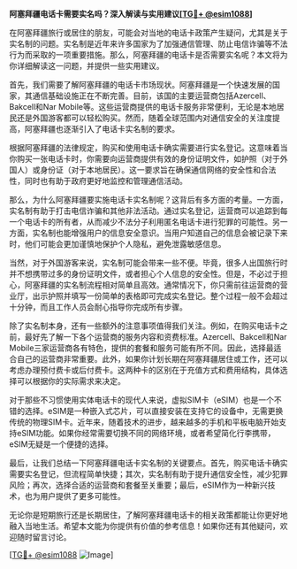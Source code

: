 **阿塞拜疆电话卡需要实名吗？深入解读与实用建议[[TG💪+ @esim1088](https://t.me/s/esim1088)]**

在阿塞拜疆旅行或居住的朋友，可能会对当地的电话卡政策产生疑问，尤其是关于实名制的问题。实名制是近年来许多国家为了加强通信管理、防止电信诈骗等不法行为而采取的一项重要措施。那么，阿塞拜疆的电话卡是否需要实名呢？本文将为你详细解读这一问题，并提供一些实用建议。

首先，我们需要了解阿塞拜疆的电话卡市场现状。阿塞拜疆是一个快速发展的国家，其通信基础设施正在不断完善。目前，该国的主要运营商包括Azercell、Bakcell和Nar Mobile等。这些运营商提供的电话卡服务非常便利，无论是本地居民还是外国游客都可以轻松购买。然而，随着全球范围内对通信安全的关注度提高，阿塞拜疆也逐渐引入了电话卡实名制的要求。

根据阿塞拜疆的法律规定，购买和使用电话卡确实需要进行实名登记。这意味着当你购买一张电话卡时，你需要向运营商提供有效的身份证明文件，如护照（对于外国人）或身份证（对于本地居民）。这一要求旨在确保通信网络的安全性和合法性，同时也有助于政府更好地监控和管理通信活动。

那么，为什么阿塞拜疆要实施电话卡实名制呢？这背后有多方面的考量。一方面，实名制有助于打击电信诈骗和其他非法活动。通过实名登记，运营商可以追踪到每一个电话卡的所有者，从而减少不法分子利用匿名电话卡进行犯罪的可能性。另一方面，实名制也能增强用户的信息安全意识。当用户知道自己的信息会被记录下来时，他们可能会更加谨慎地保护个人隐私，避免泄露敏感信息。

当然，对于外国游客来说，实名制可能会带来一些不便。毕竟，很多人出国旅行时并不想携带过多的身份证明文件，或者担心个人信息的安全性。但是，不必过于担心，阿塞拜疆的实名制流程相对简单且高效。通常情况下，你只需前往运营商的营业厅，出示护照并填写一份简单的表格即可完成实名登记。整个过程一般不会超过十分钟，而且工作人员会耐心指导你完成所有步骤。

除了实名制本身，还有一些额外的注意事项值得我们关注。例如，在购买电话卡之前，最好先了解一下各个运营商的服务内容和资费标准。Azercell、Bakcell和Nar Mobile三家运营商各有特色，提供的套餐和服务可能有所不同。因此，选择最适合自己的运营商非常重要。此外，如果你计划长期在阿塞拜疆居住或工作，还可以考虑办理预付费卡或后付费卡。这两种卡的区别在于充值方式和费用结构，具体选择可以根据你的实际需求来决定。

对于那些不习惯使用实体电话卡的现代人来说，虚拟SIM卡（eSIM）也是一个不错的选择。eSIM是一种嵌入式芯片，可以直接安装在支持它的设备中，无需更换传统的物理SIM卡。近年来，随着技术的进步，越来越多的手机和平板电脑开始支持eSIM功能。如果你经常需要切换不同的网络环境，或者希望简化行李携带，eSIM无疑是一个便捷的选择。

最后，让我们总结一下阿塞拜疆电话卡实名制的关键要点。首先，购买电话卡确实需要实名登记，但流程简单快捷；其次，实名制有助于提升通信安全性，减少犯罪风险；再次，选择合适的运营商和套餐至关重要；最后，eSIM作为一种新兴技术，也为用户提供了更多可能性。

无论你是短期旅行还是长期居住，了解阿塞拜疆电话卡的相关政策都能让你更好地融入当地生活。希望本文能为你提供有价值的参考信息！如果你还有其他疑问，欢迎随时留言讨论。

[[TG💪+ @esim1088](https://t.me/s/esim1088) ![Image](https://i.postimg.cc/4NQfJmqS/Snipaste-2025-05-13-00-14-12.png)]